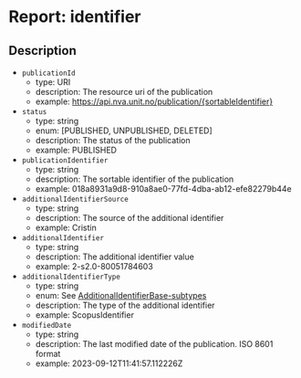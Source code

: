 # Report: identifier

## Description

- `publicationId`
  - type: URI
  - description: The resource uri of the publication
  - example: <https://api.nva.unit.no/publication/{sortableIdentifier}>
- `status`
  - type: string
  - enum: [PUBLISHED, UNPUBLISHED, DELETED]
  - description: The status of the publication
  - example: PUBLISHED
- `publicationIdentifier`
  - type: string
  - description: The sortable identifier of the publication
  - example: 018a8931a9d8-910a8ae0-77fd-4dba-ab12-efe82279b44e
- `additionalIdentifierSource`
  - type: string
  - description: The source of the additional identifier
  - example: Cristin
- `additionalIdentifier`
  - type: string
  - description: The additional identifier value
  - example: 2-s2.0-80051784603
- `additionalIdentifierType`
  - type: string
  - enum:
    See [AdditionalIdentifierBase-subtypes](https://github.com/BIBSYSDEV/nva-publication-api/blob/main/publication-model/src/main/java/no/unit/nva/model/additionalidentifiers/AdditionalIdentifierBase.java)
  - description: The type of the additional identifier
  - example: ScopusIdentifier
- `modifiedDate`
  - type: string
  - description: The last modified date of the publication. ISO 8601 format
  - example: 2023-09-12T11:41:57.112226Z
